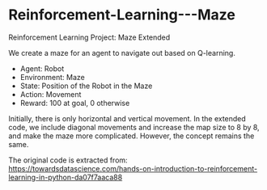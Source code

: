 # Reinforcement-Learning---Maze

Reinforcement Learning Project: Maze Extended

We create a maze for an agent to navigate out based on Q-learning.

- Agent: Robot
- Environment: Maze
- State: Position of the Robot in the Maze
- Action: Movement
- Reward: 100 at goal, 0 otherwise

Initially, there is only horizontal and vertical movement. In the extended code, we include diagonal movements and increase the map size to 8 by 8, and make the maze more complicated. However, the concept remains the same.

The original code is extracted from:
https://towardsdatascience.com/hands-on-introduction-to-reinforcement-learning-in-python-da07f7aaca88
